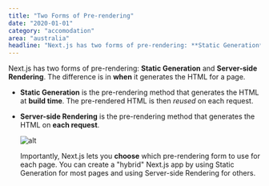 ```yaml
---
title: "Two Forms of Pre-rendering"
date: "2020-01-01"
category: "accomodation"
area: "australia"
headline: "Next.js has two forms of pre-rendering: **Static Generation** and **Server-side Rendering**. The difference is and..."
---
```


Next.js has two forms of pre-rendering: **Static Generation** and **Server-side Rendering**. The difference is in **when** it generates the HTML for a page.

- **Static Generation** is the pre-rendering method that generates the HTML at **build time**. The pre-rendered HTML is then _reused_ on each request.
- **Server-side Rendering** is the pre-rendering method that generates the HTML on **each request**.

  ![alt](/images/posts/1/1.webp)

  Importantly, Next.js lets you **choose** which pre-rendering form to use for each page. You can create a "hybrid" Next.js app by using Static Generation for most pages and using Server-side Rendering for others.
